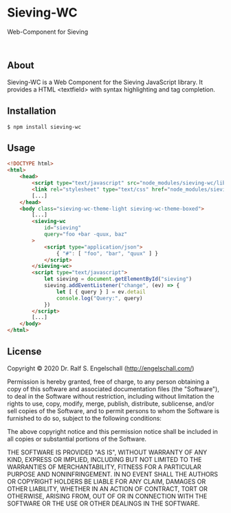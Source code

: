 
Sieving-WC
==========

Web-Component for Sieving

<p/>
<img src="https://nodei.co/npm/sieving-wc.png?downloads=true&stars=true" alt=""/>

<p/>
<img src="https://david-dm.org/rse/sieving-wc.png" alt=""/>

About
-----

Sieving-WC is a Web Component for the Sieving JavaScript library.
It provides a HTML &lt;textfield&gt; with syntax highlighting
and tag completion.

Installation
------------

```shell
$ npm install sieving-wc
```

Usage
-----

```html
<!DOCTYPE html>
<html>
    <head>
        <script type="text/javascript" src="node_modules/sieving-wc/lib/sieving-wc.min.js"></script>
        <link rel="stylesheet" type="text/css" href="node_modules/sieving-wc/sieving-wc.css">
        [...]
    </head>
    <body class="sieving-wc-theme-light sieving-wc-theme-boxed">
        [...]
        <sieving-wc
            id="sieving"
            query="foo +bar -quux, baz"
        >
            <script type="application/json">
                { "#": [ "foo", "bar", "quux" ] }
            </script>
        </sieving-wc>
        <script type="text/javascript">
            let sieving = document.getElementById("sieving")
            sieving.addEventListener("change", (ev) => {
                let [ { query } ] = ev.detail
                console.log("Query:", query)
            })
        </script>
        [...]
    </body>
</html>
```

License
-------

Copyright &copy; 2020 Dr. Ralf S. Engelschall (http://engelschall.com/)

Permission is hereby granted, free of charge, to any person obtaining
a copy of this software and associated documentation files (the
"Software"), to deal in the Software without restriction, including
without limitation the rights to use, copy, modify, merge, publish,
distribute, sublicense, and/or sell copies of the Software, and to
permit persons to whom the Software is furnished to do so, subject to
the following conditions:

The above copyright notice and this permission notice shall be included
in all copies or substantial portions of the Software.

THE SOFTWARE IS PROVIDED "AS IS", WITHOUT WARRANTY OF ANY KIND,
EXPRESS OR IMPLIED, INCLUDING BUT NOT LIMITED TO THE WARRANTIES OF
MERCHANTABILITY, FITNESS FOR A PARTICULAR PURPOSE AND NONINFRINGEMENT.
IN NO EVENT SHALL THE AUTHORS OR COPYRIGHT HOLDERS BE LIABLE FOR ANY
CLAIM, DAMAGES OR OTHER LIABILITY, WHETHER IN AN ACTION OF CONTRACT,
TORT OR OTHERWISE, ARISING FROM, OUT OF OR IN CONNECTION WITH THE
SOFTWARE OR THE USE OR OTHER DEALINGS IN THE SOFTWARE.

